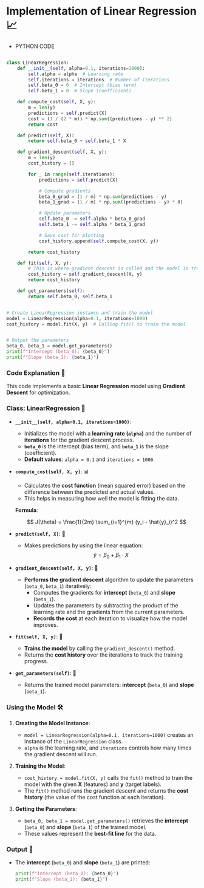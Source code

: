 # **Implementation of Linear Regression** 📈

- PYTHON CODE

```python

class LinearRegression:
    def __init__(self, alpha=0.1, iterations=1000):
        self.alpha = alpha  # Learning rate
        self.iterations = iterations  # Number of iterations
        self.beta_0 = 0  # Intercept (bias term)
        self.beta_1 = 0  # Slope (coefficient)

    def compute_cost(self, X, y):
        m = len(y)
        predictions = self.predict(X)
        cost = (1 / (2 * m)) * np.sum((predictions - y) ** 2)
        return cost

    def predict(self, X):
        return self.beta_0 + self.beta_1 * X

    def gradient_descent(self, X, y):
        m = len(y)
        cost_history = []

        for _ in range(self.iterations):
            predictions = self.predict(X)

            # Compute gradients
            beta_0_grad = (1 / m) * np.sum(predictions - y)
            beta_1_grad = (1 / m) * np.sum((predictions - y) * X)

            # Update parameters
            self.beta_0 -= self.alpha * beta_0_grad
            self.beta_1 -= self.alpha * beta_1_grad

            # Save cost for plotting
            cost_history.append(self.compute_cost(X, y))

        return cost_history

    def fit(self, X, y):
        # This is where gradient descent is called and the model is trained
        cost_history = self.gradient_descent(X, y)
        return cost_history

    def get_parameters(self):
        return self.beta_0, self.beta_1


# Create LinearRegression instance and train the model
model = LinearRegression(alpha=0.1, iterations=1000)
cost_history = model.fit(X, y)  # Calling fit() to train the model


# Output the parameters
beta_0, beta_1 = model.get_parameters()
print(f"Intercept (beta_0): {beta_0}")
print(f"Slope (beta_1): {beta_1}")

```

### **Code Explanation** 📝

This code implements a basic **Linear Regression** model using **Gradient Descent** for optimization.

### **Class: LinearRegression** 🏫

- **`__init__(self, alpha=0.1, iterations=1000)`**:

  - Initializes the model with a **learning rate (`alpha`)** and the number of **iterations** for the gradient descent process.
  - **`beta_0`** is the intercept (bias term), and **`beta_1`** is the slope (coefficient).
  - **Default values**: `alpha = 0.1` and `iterations = 1000`.

- **`compute_cost(self, X, y)`**: 📊

  - Calculates the **cost function** (mean squared error) based on the difference between the predicted and actual values.
  - This helps in measuring how well the model is fitting the data.

  **Formula**:

  $$
  J(\theta) = \frac{1}{2m} \sum_{i=1}^{m} (y_i - \hat{y}_i)^2
  $$

- **`predict(self, X)`**: 🔮

  - Makes predictions by using the linear equation:
    $$
    \hat{y} = \beta_0 + \beta_1 \cdot X
    $$

- **`gradient_descent(self, X, y)`**: 🧠

  - **Performs the gradient descent** algorithm to update the parameters (`beta_0`, `beta_1`) iteratively:
    - Computes the gradients for **intercept** (`beta_0`) and **slope** (`beta_1`).
    - Updates the parameters by subtracting the product of the learning rate and the gradients from the current parameters.
    - **Records the cost** at each iteration to visualize how the model improves.

- **`fit(self, X, y)`**: 🔧

  - **Trains the model** by calling the `gradient_descent()` method.
  - Returns the **cost history** over the iterations to track the training progress.

- **`get_parameters(self)`**: 📏
  - Returns the trained model parameters: **intercept** (`beta_0`) and **slope** (`beta_1`).

### **Using the Model** 🛠️

1. **Creating the Model Instance**:

   - `model = LinearRegression(alpha=0.1, iterations=1000)` creates an instance of the `LinearRegression` class.
   - `alpha` is the learning rate, and `iterations` controls how many times the gradient descent will run.

2. **Training the Model**:

   - `cost_history = model.fit(X, y)` calls the `fit()` method to train the model with the given **X** (features) and **y** (target labels).
   - The `fit()` method runs the gradient descent and returns the **cost history** (the value of the cost function at each iteration).

3. **Getting the Parameters**:
   - `beta_0, beta_1 = model.get_parameters()` retrieves the **intercept** (`beta_0`) and **slope** (`beta_1`) of the trained model.
   - These values represent the **best-fit line** for the data.

### **Output** 🎯

- The **intercept** (`beta_0`) and **slope** (`beta_1`) are printed:
  ```python
  print(f"Intercept (beta_0): {beta_0}")
  print(f"Slope (beta_1): {beta_1}")
  ```
